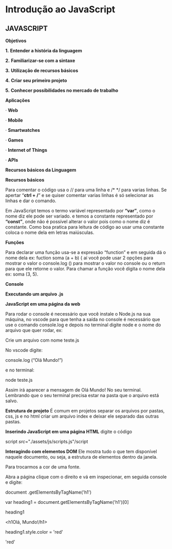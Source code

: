 # Introdução ao JavaScript
## JAVASCRIPT

**Objetivos**

**1.**   **Entender a história da linguagem**

**2.**   **Familiarizar-se com a sintaxe**

**3.**   **Utilização de recursos básicos**

**4.**   **Criar seu primeiro projeto**

**5.**   **Conhecer possibilidades no mercado de trabalho**

**Aplicações**

·    **Web**

·    **Mobile**

·    **Smartwatches**

·    **Games**

·    **Internet of Things**

·    **APIs**

 

**Recursos básicos da Linguagem**

**Recursos básicos**

Para comentar o código usa o // para uma linha e /* */ para varias linhas. Se apertar “**ctrl + /**” e se quiser comentar varias linhas é só selecionar as linhas e dar o comando.

Em JavaScript temos o termo variável representado por **“var”**, como o nome diz ele pode ser variado.
 e temos a constante representado por **“const”**, onde não é possível alterar o valor pois como o nome diz é constante. Como boa pratica para leitura de código ao usar uma constante coloca o nome dela em letras maiúsculas.

 

**Funções**

Para declarar uma função usa-se a expressão “function” e em seguida dá o nome dela ex: fuction soma (a + b) { 
 aí você pode usar 2 opções para mostrar o valor o console.log () para mostrar o valor no console ou o return para que ele retorne o valor. Para chamar a função você digita o nome dela ex: soma (3, 5).

**Console**

**Executando um arquivo .js**

 

**JavaScript em uma página da web**

Para rodar o console é necessário que você instale o Node.js na sua máquina, no vscode para que tenha a saída no console é necessário que use o comando console.log e depois no terminal digite node e o nome do arquivo que quer rodar, ex:

Crie um arquivo com nome teste.js

No vscode digite:

console.log (“Olá Mundo!”)

e no terminal:

node teste.js

Assim irá aparecer a mensagem de Olá Mundo! No seu terminal.
 Lembrando que o seu terminal precisa estar na pasta que o arquivo está salvo.

 

**Estrutura de projeto** É comum em projetos separar os arquivos por pastas, css, js e no html criar um arquivo index e deixar ele separado das outras pastas.

**Inserindo JavaScript em uma página HTML** digite o código 

script *src*="./assets/js/scripts.js"/script

 

**Interagindo com elementos DOM** Ele mostra tudo o que tem disponível naquele documento, ou seja, a estrutura de elementos dentro da janela.

Para trocarmos a cor de uma fonte.

Abra a página clique com o direito e vá em inspecionar, em seguida console e digite:

document .getElementsByTagName('h1')

var heading1 = document.getElementsByTagName('h1')[0]

heading1

<h1Olá, Mundo!/h1>

heading1.style.color = 'red'

'red'







